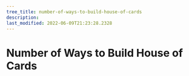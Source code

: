 ```yaml
---
tree_title: number-of-ways-to-build-house-of-cards
description: 
last_modified: 2022-06-09T21:23:28.2328
---
```


# Number of Ways to Build House of Cards
